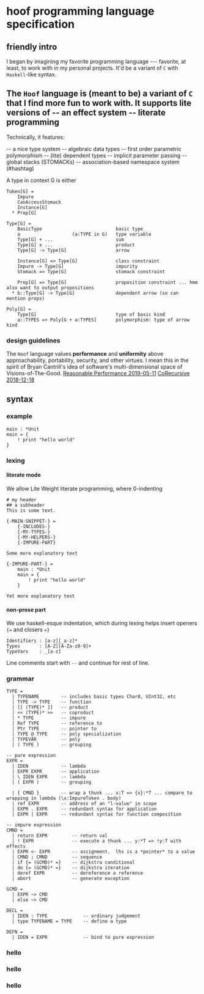# hoof programming language specification

## friendly intro

I began by imagining my favorite programming language --- favorite, at least,
to work with in my personal projects.  It'd be a variant of `C` with
`Haskell`-like syntax.

The `Hoof` language is (meant to be) a variant of `C` that I find more fun to
work with.  It supports lite versions of
-- an effect system
-- literate programming
-- 

Technically, it features:

-- a nice type system
    -- algebraic data types
    -- first order parametric polymorphism
    -- (lite) dependent types
-- implicit parameter passing
-- global stacks (STOMACKs)
-- association-based namespace system (#hashtag)

A type in context G is either

    Token[G] =
        Impure
        CanAccessStomack
        Instance[G]
      * Prop[G]

    Type[G] =
        BasicType                           basic type
        a                   (a:TYPE in G)   type variable
        Type[G] + ...                       sum
        Type[G] x ...                       product
        Type[G] -> Type[G]                  arrow

        Instance[G] => Type[G]              class constraint
        Impure -> Type[G]                   impurity
        Stomack => Type[G]                  stomack constraint

        Prop[G] => Type[G]                  proposition constraint ... hmm also want to output propositions
      * b::Type[G] -> Type[G]               dependent arrow (so can mention props)

    Poly[G] =
        Type[G]                             type of basic kind
        a::TYPES => Poly[G + a:TYPES]       polymorphism: type of arrow kind

### design guidelines

The `Hoof` language values **performance** and **uniformity** above
approachability, portability, security, and other virtues.  I mean this in the
spirit of Bryan Cantrill's idea of software's multi-dimensional space of
Visions-of-The-Good.
[Reasonable Performance 2019-05-11](vfoley.xyz/rust-simplicity-ergonomics)
[CoRecursive 2018-12-18](corecursive.com/024-software-as-a-reflection-of-values-with-bryan-cantrill/)

## syntax

### example

    main : *Unit
    main = {
        ! print "hello world"
    }

### lexing

#### literate mode

We allow Lite Weight literate programming, where 0-indenting

    # my header
    ## a subheader
    This is some text.

    {-MAIN-SNIPPET-} =
        {-INCLUDES-}
        {-MY-TYPES-}
        {-MY-HELPERS-}
        {-IMPURE-PART}

    Some more explanatory text

    {-IMPURE-PART-} =
        main : *Unit
        main = {
            ! print "hello world"
        }

    Yet more explanatory text

#### non-prose part

We use haskell-esque indentation, which during lexing helps insert openers
`{=` and closers `=}`

    Identifiers : [a-z][_a-z]*
    Types       : [A-Z][A-Za-z0-9]+
    TypeVars    : _[a-z]

Line comments start with `--` and continue for rest of line.

### grammar

    TYPE =
      | TYPENAME        -- includes basic types Char8, UInt32, etc
      | TYPE -> TYPE    -- function
      | [[ (TYPE)* ]]   -- product
      | << (TYPE)* >>   -- coproduct
      | * TYPE          -- impure
      | Ref TYPE        -- reference to
      | Ptr TYPE        -- pointer to
      | TYPE @ TYPE     -- poly specialization
      | TYPEVAR         -- poly
      | ( TYPE )        -- grouping

    -- pure expression
    EXPR =
      | IDEN            -- lambda
      | EXPR EXPR       -- application
      | \ IDEN EXPR     -- lambda
      | ( EXPR )        -- grouping

      | { CMND }        -- wrap a thunk ... x:T => {x}:*T ... compare to wrapping in lambda (\x:ImpureToken . body)
      | ref EXPR        -- address of an "l-value" in scope
      | EXPR . EXPR     -- redundant syntax for application
      | EXPR | EXPR     -- redundant syntax for function composition

    -- impure expression
    CMND =
      | return EXPR         -- return val
      | ! EXPR              -- execute a thunk ... y:*T => !y:T with effects
      | EXPR <- EXPR        -- assignment.  lhs is a *pointer* to a value
      | CMND ; CMND         -- sequence
      | if {= (GCMD)* =}    -- dijkstra conditional
      | do {= (GCMD)* =}    -- dijkstra iteration
      | deref EXPR          -- dereference a reference
      | abort               -- generate exception

    GCMD =
      | EXPR ~> CMD
      | else ~> CMD

    DECL =
      | IDEN : TYPE             -- ordinary judgement
      | type TYPENAME = TYPE    -- define a type

    DEFN =
      | IDEN = EXPR             -- bind to pure expression


### hello
### hello
### hello
